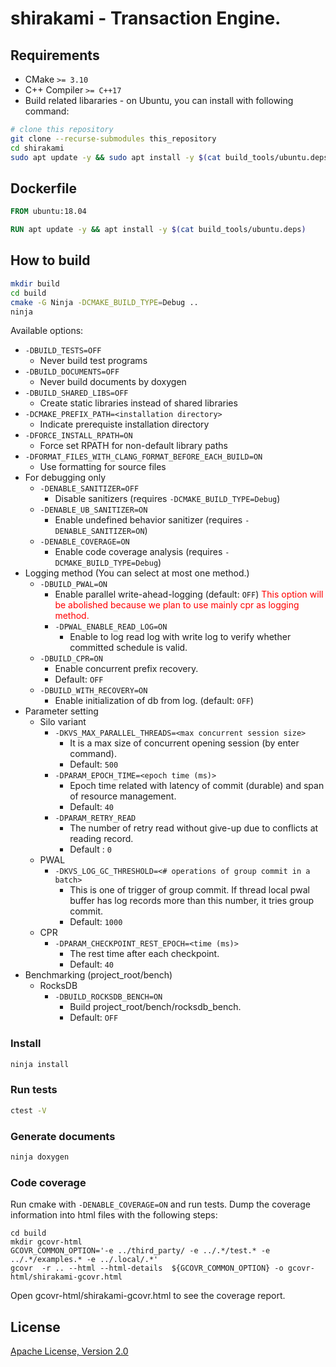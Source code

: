# shirakami - Transaction Engine.

## Requirements

* CMake `>= 3.10`
* C++ Compiler `>= C++17`
* Build related libararies - on Ubuntu, you can install with following command:

```sh
# clone this repository
git clone --recurse-submodules this_repository
cd shirakami
sudo apt update -y && sudo apt install -y $(cat build_tools/ubuntu.deps)
```

## Dockerfile

```dockerfile
FROM ubuntu:18.04

RUN apt update -y && apt install -y $(cat build_tools/ubuntu.deps)
```

## How to build

```sh
mkdir build
cd build
cmake -G Ninja -DCMAKE_BUILD_TYPE=Debug ..
ninja
```

Available options:
* `-DBUILD_TESTS=OFF`
   * Never build test programs
* `-DBUILD_DOCUMENTS=OFF`
   * Never build documents by doxygen
* `-DBUILD_SHARED_LIBS=OFF`
   * Create static libraries instead of shared libraries
* `-DCMAKE_PREFIX_PATH=<installation directory>`
   * Indicate prerequiste installation directory
* `-DFORCE_INSTALL_RPATH=ON`
   * Force set RPATH for non-default library paths
* `-DFORMAT_FILES_WITH_CLANG_FORMAT_BEFORE_EACH_BUILD=ON`
   * Use formatting for source files
* For debugging only
  * `-DENABLE_SANITIZER=OFF` 
     * Disable sanitizers (requires `-DCMAKE_BUILD_TYPE=Debug`)
  * `-DENABLE_UB_SANITIZER=ON`
     * Enable undefined behavior sanitizer (requires `-DENABLE_SANITIZER=ON`)
  * `-DENABLE_COVERAGE=ON`
     * Enable code coverage analysis (requires `-DCMAKE_BUILD_TYPE=Debug`)
* Logging method (You can select at most one method.)
  * `-DBUILD_PWAL=ON` 
     * Enable parallel write-ahead-logging (default: `OFF`)
     <font color="red">This option will be abolished because we plan to use mainly cpr as logging
      method.</font>
      * `-DPWAL_ENABLE_READ_LOG=ON`
        * Enable to log read log with write log to verify whether committed schedule is valid.
  * `-DBUILD_CPR=ON` 
     * Enable concurrent prefix recovery.
     * Default: `OFF`
  * `-DBUILD_WITH_RECOVERY=ON` 
     * Enable initialization of db from log. (default: `OFF`)
* Parameter setting
  * Silo variant
    * `-DKVS_MAX_PARALLEL_THREADS=<max concurrent session size>` 
       * It is a max size of concurrent opening session (by enter command).
       * Default: `500`
    * `-DPARAM_EPOCH_TIME=<epoch time (ms)>` 
       * Epoch time related with latency of commit (durable) and span of resource 
management.
       * Default: `40`
    * `-DPARAM_RETRY_READ`
       * The number of retry read without give-up due to conflicts at reading record.
       * Default : `0`
  * PWAL
    * `-DKVS_LOG_GC_THRESHOLD=<# operations of group commit in a batch>` 
       * This is one of trigger of group commit. If 
  thread local pwal buffer has log records more than this number, it tries group commit.
       * Default: `1000`
  * CPR
    * `-DPARAM_CHECKPOINT_REST_EPOCH=<time (ms)>` 
      * The rest time after each checkpoint.
      * Default: `40`
* Benchmarking (project_root/bench)
  * RocksDB
    * `-DBUILD_ROCKSDB_BENCH=ON`
      * Build project_root/bench/rocksdb_bench.
      * Default: `OFF`
        
### Install 

```sh
ninja install
```

### Run tests

```sh
ctest -V
```

### Generate documents

```sh
ninja doxygen
```

### Code coverage

Run cmake with `-DENABLE_COVERAGE=ON` and run tests.
Dump the coverage information into html files with the following steps:
```
cd build
mkdir gcovr-html
GCOVR_COMMON_OPTION='-e ../third_party/ -e ../.*/test.* -e ../.*/examples.* -e ../.local/.*'
gcovr  -r .. --html --html-details  ${GCOVR_COMMON_OPTION} -o gcovr-html/shirakami-gcovr.html
```
Open gcovr-html/shirakami-gcovr.html to see the coverage report.

## License

[Apache License, Version 2.0](http://www.apache.org/licenses/LICENSE-2.0)
